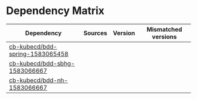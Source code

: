 # Dependency Matrix

Dependency | Sources | Version | Mismatched versions
---------- | ------- | ------- | -------------------
[cb-kubecd/bdd-spring-1583065458](https://github.com/cb-kubecd/bdd-spring-1583065458.git) |  | []() | 
[cb-kubecd/bdd-sbhg-1583066667](https://github.com/cb-kubecd/bdd-sbhg-1583066667.git) |  | []() | 
[cb-kubecd/bdd-nh-1583066667](https://github.com/cb-kubecd/bdd-nh-1583066667.git) |  | []() | 
